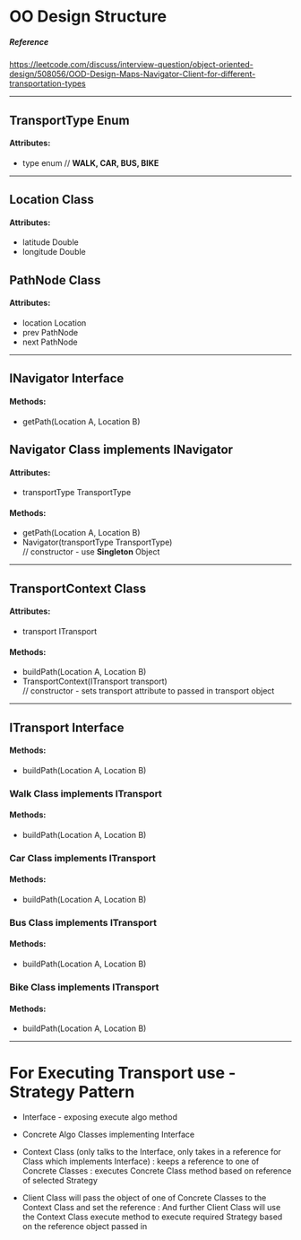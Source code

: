# OO Design Structure

##### Reference
https://leetcode.com/discuss/interview-question/object-oriented-design/508056/OOD-Design-Maps-Navigator-Client-for-different-transportation-types

---

## TransportType Enum
 #### Attributes:
 - type enum // __WALK, CAR, BUS, BIKE__

---

## Location Class
 #### Attributes:
 - latitude Double
 - longitude Double

## PathNode Class
 #### Attributes:
 - location Location
 - prev PathNode
 - next PathNode

---

## INavigator Interface
 #### Methods:
 - getPath(Location A, Location B)

## Navigator Class implements INavigator
 #### Attributes:
 - transportType TransportType
 #### Methods:
 - getPath(Location A, Location B)
 - Navigator(transportType TransportType) \
// constructor - use __Singleton__ Object

---

## TransportContext Class
 #### Attributes:
 - transport ITransport
 #### Methods:
 - buildPath(Location A, Location B)
 - TransportContext(ITransport transport) \
// constructor - sets transport attribute to passed in transport object

---

## ITransport Interface
 #### Methods:
 - buildPath(Location A, Location B)

### Walk Class implements ITransport
 #### Methods:
 - buildPath(Location A, Location B)

### Car Class implements ITransport
 #### Methods:
 - buildPath(Location A, Location B)

### Bus Class implements ITransport
 #### Methods:
 - buildPath(Location A, Location B)

### Bike Class implements ITransport
 #### Methods:
 - buildPath(Location A, Location B)

---

# For Executing Transport use - Strategy Pattern

- Interface - exposing execute algo method
- Concrete Algo Classes implementing Interface

- Context Class (only talks to the Interface,
                only takes in a reference for Class which implements Interface)
    : keeps a reference to one of Concrete Classes
    : executes Concrete Class method based on reference of selected Strategy

- Client Class will pass the object of one of Concrete Classes to the Context Class
    and set the reference
    : And further Client Class will use the Context Class execute method to execute
    required Strategy based on the reference object passed in